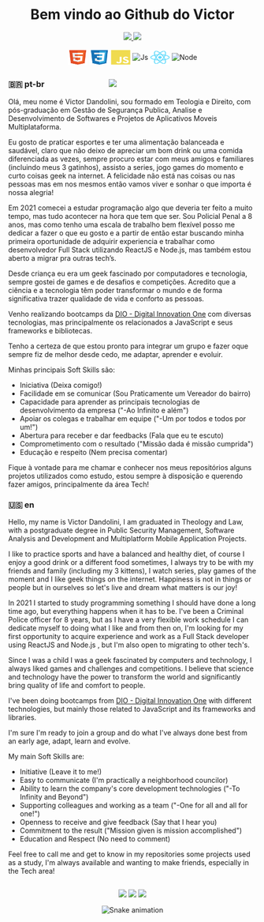 <h1 align="center">Bem vindo ao Github do Victor</h1>
<div align="center">
  <a href="https://github.com/victordandolini">
    <img height="180em" src="https://github-readme-stats.vercel.app/api?username=victordandolini&show_icons=true&theme=merko&include_all_commits=true&count_private=true"/>
  <img height="180em" src="https://github-readme-stats.vercel.app/api/top-langs/?username=victordandolini&layout=compact&langs_count=7&theme=merko"/></a>
</div>
<div align="center" style="display: inline_block"><br>
  <img align="center" alt="HTML" height="30" width="40" src="https://raw.githubusercontent.com/devicons/devicon/master/icons/html5/html5-original.svg">
  <img align="center" alt="CSS" height="30" width="40" src="https://raw.githubusercontent.com/devicons/devicon/master/icons/css3/css3-original.svg">
  <img align="center" alt="Js" height="30" width="40" src="https://raw.githubusercontent.com/devicons/devicon/master/icons/javascript/javascript-plain.svg">
  <img align="center" alt="Js" height="30" width="40" src="https://cdn.jsdelivr.net/gh/devicons/devicon/icons/bootstrap/bootstrap-plain.svg">
  <img align="center" alt="React" height="30" width="40" src="https://raw.githubusercontent.com/devicons/devicon/master/icons/react/react-original.svg">
  <img align="center" alt="Node" height="30" width="30" src="https://user-images.githubusercontent.com/4727/38117885-69734bbc-336c-11e8-8653-86b0fa071896.png">
<!--   <img align="center" alt="Python" height="30" width="40" src="https://raw.githubusercontent.com/devicons/devicon/master/icons/python/python-original.svg"> -->
</div>
  
##

<img align="right" width="300em" src="https://c.tenor.com/y2JXkY1pXkwAAAAC/cat-computer.gif"/>

<h3>🇧🇷 pt-br</h3>

Olá, meu nome é Victor Dandolini, sou formado em Teologia e Direito, com pós-graduação em Gestão de Segurança Publica, Analise e Desenvolvimento de Softwares e Projetos de Aplicativos Moveis Multiplataforma.

Eu gosto de praticar esportes e ter uma alimentação balanceada e saudável, claro que não deixo de apreciar um bom drink ou uma comida diferenciada as vezes, sempre procuro estar com meus amigos e familiares (incluindo meus 3 gatinhos), assisto a series, jogo games do momento e curto coisas geek na internet. A felicidade não está nas coisas ou nas pessoas mas em nos mesmos então vamos viver e sonhar o que importa é nossa alegria!

Em 2021 comecei a estudar programação algo que deveria ter feito a muito tempo, mas tudo acontecer na hora que tem que ser. Sou Policial Penal a 8 anos, mas como tenho uma escala de trabalho bem flexível posso me dedicar a fazer o que eu gosto e a partir de então estar buscando minha primeira oportunidade de adquirir experiencia e trabalhar como desenvolvedor Full Stack utilizando ReactJS e Node.js, mas também estou aberto a migrar pra outras tech’s.

Desde criança eu era um geek fascinado por computadores e tecnologia, sempre gostei de games e de desafios e competições. Acredito que a ciência e a tecnologia têm poder transformar o mundo e de forma significativa trazer qualidade de vida e conforto as pessoas.

Venho realizando bootcamps da <a href="https://www.dio.me/"> DIO - Digital Innovation One</a> com diversas tecnologias, mas principalmente os relacionados a JavaScript e seus frameworks e bibliotecas.

Tenho a certeza de que estou pronto para integrar um grupo e fazer oque sempre fiz de melhor desde cedo, me adaptar, aprender e evoluir.

Minhas principais Soft Skills são:
<ul>
  <li>Iniciativa (Deixa comigo!)</li>
  <li>Facilidade em se comunicar (Sou Praticamente um Vereador do bairro)</li>
  <li>Capacidade para aprender as principais tecnologias de desenvolvimento da empresa ("-Ao Infinito e além")</li>
  <li>Apoiar os colegas e trabalhar em equipe ("-Um por todos e todos por um!")</li>
  <li>Abertura para receber e dar feedbacks (Fala que eu te escuto)</li>
  <li>Comprometimento com o resultado ("Missão dada é missão cumprida")</li>
  <li>Educação e respeito (Nem precisa comentar)</li>
 </ul>

Fique à vontade para me chamar e conhecer nos meus repositórios alguns projetos utilizados como estudo, estou sempre à disposição e querendo fazer amigos, principalmente da área Tech!

<h3>🇺🇸 en</h3>

Hello, my name is Victor Dandolini, I am graduated in Theology and Law, with a postgraduate degree in Public Security Management, Software Analysis and Development and Multiplatform Mobile Application Projects.

I like to practice sports and have a balanced and healthy diet, of course I enjoy a good drink or a different food sometimes, I always try to be with my friends and family (including my 3 kittens), I watch series, play games of the moment and I like geek things on the internet. Happiness is not in things or people but in ourselves so let's live and dream what matters is our joy!

In 2021 I started to study programming something I should have done a long time ago, but everything happens when it has to be. I've been a Criminal Police officer for 8 years, but as I have a very flexible work schedule I can dedicate myself to doing what I like and from then on, I'm looking for my first opportunity to acquire experience and work as a Full Stack developer using ReactJS and Node.js , but I'm also open to migrating to other tech's.

Since I was a child I was a geek fascinated by computers and technology, I always liked games and challenges and competitions. I believe that science and technology have the power to transform the world and significantly bring quality of life and comfort to people.

I've been doing bootcamps from <a href="https://www.dio.me/"> DIO - Digital Innovation One</a> with different technologies, but mainly those related to JavaScript and its frameworks and libraries.

I'm sure I'm ready to join a group and do what I've always done best from an early age, adapt, learn and evolve.

My main Soft Skills are:
<ul>
  <li>Initiative (Leave it to me!)</li>
  <li>Easy to communicate (I'm practically a neighborhood councilor)</li>
  <li>Ability to learn the company's core development technologies ("-To Infinity and Beyond")</li>
  <li>Supporting colleagues and working as a team ("-One for all and all for one!")</li>
  <li>Openness to receive and give feedback (Say that I hear you)</li>
  <li>Commitment to the result ("Mission given is mission accomplished")</li>
  <li>Education and Respect (No need to comment)</li>
 </ul>

Feel free to call me and get to know in my repositories some projects used as a study, I'm always available and wanting to make friends, especially in the Tech area!

##

<div align="center"> 
  <a href="https://instagram.com/victordandolini" target="_blank"><img src="https://img.shields.io/badge/-Instagram-%23E4405F?style=for-the-badge&logo=instagram&logoColor=white" target="_blank"></a>
<!--  	<a href="" target="_blank"><img src="https://img.shields.io/badge/Discord-7289DA?style=for-the-badge&logo=discord&logoColor=white" target="_blank"></a>  -->
  <a href = "mailto:victordandolini@hotmail.com"><img src="https://img.shields.io/badge/-Gmail-%23333?style=for-the-badge&logo=gmail&logoColor=white" target="_blank"></a>
  <a href="https://br.linkedin.com/in/victordandolini" target="_blank"><img src="https://img.shields.io/badge/-LinkedIn-%230077B5?style=for-the-badge&logo=linkedin&logoColor=white" target="_blank"></a> 
 
  ![Snake animation](https://github.com/victordandolini/victordandolini/blob/output/github-contribution-grid-snake.svg)
 
</div>
